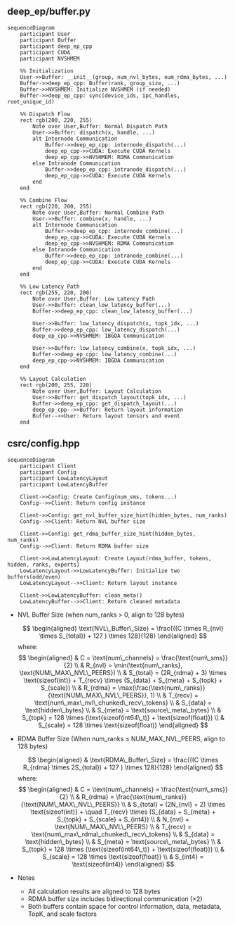 ## deep_ep/buffer.py
```mermaid
sequenceDiagram
    participant User
    participant Buffer
    participant deep_ep_cpp
    participant CUDA
    participant NVSHMEM

    %% Initialization
    User->>Buffer: __init__(group, num_nvl_bytes, num_rdma_bytes, ...)
    Buffer->>deep_ep_cpp: Buffer(rank, group_size, ...)
    Buffer->>NVSHMEM: Initialize NVSHMEM (if needed)
    Buffer->>deep_ep_cpp: sync(device_ids, ipc_handles, root_unique_id)

    %% Dispatch Flow
    rect rgb(200, 220, 255)
        Note over User,Buffer: Normal Dispatch Path
        User->>Buffer: dispatch(x, handle, ...)
        alt Internode Communication
            Buffer->>deep_ep_cpp: internode_dispatch(...)
            deep_ep_cpp->>CUDA: Execute CUDA Kernels
            deep_ep_cpp->>NVSHMEM: RDMA Communication
        else Intranode Communication
            Buffer->>deep_ep_cpp: intranode_dispatch(...)
            deep_ep_cpp->>CUDA: Execute CUDA Kernels
        end
    end

    %% Combine Flow
    rect rgb(220, 200, 255)
        Note over User,Buffer: Normal Combine Path
        User->>Buffer: combine(x, handle, ...)
        alt Internode Communication
            Buffer->>deep_ep_cpp: internode_combine(...)
            deep_ep_cpp->>CUDA: Execute CUDA Kernels
            deep_ep_cpp->>NVSHMEM: RDMA Communication
        else Intranode Communication
            Buffer->>deep_ep_cpp: intranode_combine(...)
            deep_ep_cpp->>CUDA: Execute CUDA Kernels
        end
    end

    %% Low Latency Path
    rect rgb(255, 220, 200)
        Note over User,Buffer: Low Latency Path
        User->>Buffer: clean_low_latency_buffer(...)
        Buffer->>deep_ep_cpp: clean_low_latency_buffer(...)
        
        User->>Buffer: low_latency_dispatch(x, topk_idx, ...)
        Buffer->>deep_ep_cpp: low_latency_dispatch(...)
        deep_ep_cpp->>NVSHMEM: IBGDA Communication
        
        User->>Buffer: low_latency_combine(x, topk_idx, ...)
        Buffer->>deep_ep_cpp: low_latency_combine(...)
        deep_ep_cpp->>NVSHMEM: IBGDA Communication
    end

    %% Layout Calculation
    rect rgb(200, 255, 220)
        Note over User,Buffer: Layout Calculation
        User->>Buffer: get_dispatch_layout(topk_idx, ...)
        Buffer->>deep_ep_cpp: get_dispatch_layout(...)
        deep_ep_cpp-->>Buffer: Return layout information
        Buffer-->>User: Return layout tensors and event
    end
```

## csrc/config.hpp
```mermaid
sequenceDiagram
    participant Client
    participant Config
    participant LowLatencyLayout
    participant LowLatencyBuffer

    Client->>Config: Create Config(num_sms, tokens...)
    Config-->>Client: Return config instance

    Client->>Config: get_nvl_buffer_size_hint(hidden_bytes, num_ranks)
    Config-->>Client: Return NVL buffer size

    Client->>Config: get_rdma_buffer_size_hint(hidden_bytes, num_ranks)
    Config-->>Client: Return RDMA buffer size

    Client->>LowLatencyLayout: Create Layout(rdma_buffer, tokens, hidden, ranks, experts)
    LowLatencyLayout->>LowLatencyBuffer: Initialize two buffers(odd/even)
    LowLatencyLayout-->>Client: Return layout instance

    Client->>LowLatencyBuffer: clean_meta()
    LowLatencyBuffer-->>Client: Return cleaned metadata
```

- NVL Buffer Size (when num_ranks > 0, align to 128 bytes)

    $$
    \begin{aligned}
    \text{NVL\_Buffer\_Size} = \frac{((C \times R_{nvl} \times S_{total}) + 127 ) \times 128}{128}
    \end{aligned}
    $$
    where:
    $$ 
    \begin{aligned}
    & C = \text{num\_channels} = \frac{\text{num\_sms}}{2} \\
    & R_{nvl} = \min(\text{num\_ranks}, \text{NUM\_MAX\_NVL\_PEERS}) \\
    & S_{total} = (2R_{rdma} + 3) \times \text{sizeof(int)} + T_{recv} \times (S_{data} + S_{meta} + S_{topk} + S_{scale}) \\
    & R_{rdma} = \max(\frac{\text{num\_ranks}}{\text{NUM\_MAX\_NVL\_PEERS}}, 1) \\
    & T_{recv} = \text{num\_max\_nvl\_chunked\_recv\_tokens} \\
    & S_{data} = \text{hidden\_bytes} \\
    & S_{meta} = \text{source\_meta\_bytes} \\
    & S_{topk} = 128 \times (\text{sizeof(int64\_t)} + \text{sizeof(float)}) \\
    & S_{scale} = 128 \times \text{sizeof(float)}
    \end{aligned}
    $$

- RDMA Buffer Size (When num_ranks ≤ NUM_MAX_NVL_PEERS, align to 128 bytes)

    $$ 
    \begin{aligned}
    & \text{RDMA\_Buffer\_Size} = \frac{((C \times R_{rdma} \times 2S_{total}) + 127 ) \times 128}{128}
    \end{aligned}
    $$
    where:
    $$ 
    \begin{aligned}
    & C = \text{num\_channels} = \frac{\text{num\_sms}}{2} \\
    & R_{rdma} = \frac{\text{num\_ranks}}{\text{NUM\_MAX\_NVL\_PEERS}} \\
    & S_{total} = (2N_{nvl} + 2) \times \text{sizeof(int)} + \quad T_{recv} \times (S_{data} + S_{meta} + S_{topk} + S_{scale} + S_{int4}) \\
    & N_{nvl} = \text{NUM\_MAX\_NVL\_PEERS} \\
    & T_{recv} = \text{num\_max\_rdma\_chunked\_recv\_tokens} \\
    & S_{data} = \text{hidden\_bytes} \\
    & S_{meta} = \text{source\_meta\_bytes} \\
    & S_{topk} = 128 \times (\text{sizeof(int64\_t)} + \text{sizeof(float)}) \\
    & S_{scale} = 128 \times \text{sizeof(float)} \\
    & S_{int4} = \text{sizeof(int4)}
    \end{aligned}
    $$

- Notes
    - All calculation results are aligned to 128 bytes
    - RDMA buffer size includes bidirectional communication ($\times 2$)
    - Both buffers contain space for control information, data, metadata, TopK, and scale factors